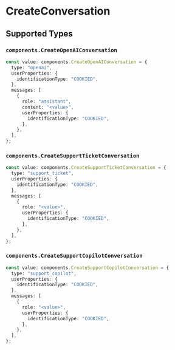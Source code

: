 # CreateConversation


## Supported Types

### `components.CreateOpenAIConversation`

```typescript
const value: components.CreateOpenAIConversation = {
  type: "openai",
  userProperties: {
    identificationType: "COOKIED",
  },
  messages: [
    {
      role: "assistant",
      content: "<value>",
      userProperties: {
        identificationType: "COOKIED",
      },
    },
  ],
};
```

### `components.CreateSupportTicketConversation`

```typescript
const value: components.CreateSupportTicketConversation = {
  type: "support_ticket",
  userProperties: {
    identificationType: "COOKIED",
  },
  messages: [
    {
      role: "<value>",
      userProperties: {
        identificationType: "COOKIED",
      },
    },
  ],
};
```

### `components.CreateSupportCopilotConversation`

```typescript
const value: components.CreateSupportCopilotConversation = {
  type: "support_copilot",
  userProperties: {
    identificationType: "COOKIED",
  },
  messages: [
    {
      role: "<value>",
      userProperties: {
        identificationType: "COOKIED",
      },
    },
  ],
};
```

